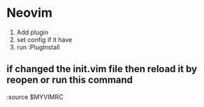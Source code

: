 # Neovim
1. Add plugin 
2. set config if it have
3. run :PlugInstall

## if changed the init.vim file then reload it by reopen or run this command
:source $MYVIMRC
